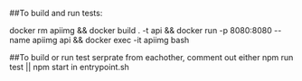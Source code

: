 ##To build and run tests:

docker rm apiimg && docker build . -t api && docker run -p 8080:8080 --name apiimg api && docker exec -it apiimg bash

##To build or run test serprate from eachother,
comment out either npm run test || npm start in entrypoint.sh 

